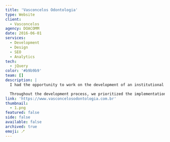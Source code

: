 ```yaml
---
title: 'Vasconcelos Odontologia'
type: Website
client:
  - Vasconcelos
agency: DOACOMM
date: 2016-06-01
services:
  - Development
  - Design
  - SEO
  - Analytics
tech:
  - jQuery
color: '#b9b9b9'
team: []
description: |
  I had the opportunity to work on the development of an institutional website for Vasconcelos Dental Clinic, where the primary focus was on delivering an exceptional user experience and technical excellence. The website's layout was meticulously designed to create a visually pleasing interface, while the programming aspect was carefully executed to ensure seamless functionality. A significant component of the project involved integrating a user-friendly contact form, facilitating effortless communication between users and the clinic.

  Throughout the development process, we prioritized the implementation of semantic coding practices and incorporated SEO techniques to optimize the website's structure. This resulted in a well-structured site that not only provided a visually appealing experience but also enhanced search engine visibility and overall performance. The dedication and diligence we put into the project ensured that Vasconcelos Dental Clinic achieved a professional and impactful online presence, allowing them to effectively communicate their services and connect with their target audience.
link: 'https://www.vasconcelosodontologia.com.br'
thumbnail:
  - 1.png
featured: false
side: false
available: false
archived: true
emoji: 🪥
---
```

